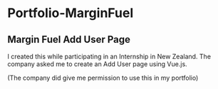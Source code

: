 # Portfolio-MarginFuel
## Margin Fuel Add User Page

I created this while participating in an Internship in New Zealand. The company asked me to create an Add User page using Vue.js. 


(The company did give me permission to use this in my portfolio)
